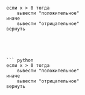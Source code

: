 ``` pseudo
если x > 0 тогда
    вывести "положительное"
иначе
    вывести "отрицательное" 
вернуть
    




``` python
если x > 0 тогда
    вывести "положительное"
иначе
    вывести "отрицательное" 
вернуть
    


